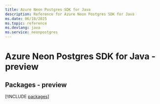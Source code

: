```yaml
---
title: Azure Neon Postgres SDK for Java
description: Reference for Azure Neon Postgres SDK for Java
ms.date: 06/18/2025
ms.topic: reference
ms.devlang: java
ms.service: neonpostgres
---
```

# Azure Neon Postgres SDK for Java - preview
## Packages - preview
[!INCLUDE [packages](neon-postgres-index.md)]